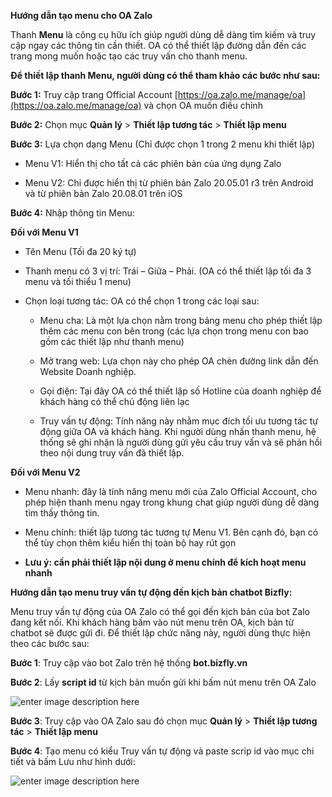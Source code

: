 **Hướng dẫn tạo menu cho OA Zalo**

Thanh  **Menu**  là công cụ hữu ích giúp người dùng dễ dàng tìm kiếm và truy cập ngay các thông tin cần thiết. OA có thể thiết lập đường dẫn đến các trang mong muốn hoặc tạo các truy vấn cho thanh menu.

**Để thiết lập thanh Menu, người dùng có thể tham khảo các bước như sau:**

**Bước 1:**  Truy cập trang Official Account  [https://oa.zalo.me/manage/oa](https://oa.zalo.me/manage/oa)  và chọn OA muốn điều chỉnh

**Bước 2:**  Chọn mục  **Quản lý**  >  **Thiết lập tương tác** >  **Thiết lập menu**

**Bước 3:**  Lựa chọn dạng Menu (Chỉ được chọn 1 trong 2 menu khi thiết lập)

-   Menu V1: Hiển thị cho tất cả các phiên bản của ứng dụng Zalo

-   Menu V2: Chỉ được hiển thị từ phiên bản Zalo 20.05.01 r3 trên Android và từ phiên bản Zalo 20.08.01 trên iOS

**Bước 4:** Nhập thông tin Menu:

**Đối với Menu V1**

-   Tên Menu (Tối đa 20 ký tự)

-   Thanh menu có 3 vị trí: Trái – Giữa – Phải. (OA có thể thiết lập tối đa 3 menu và tối thiểu 1 menu)

-   Chọn loại tương tác: OA có thể chọn 1 trong các loại sau:
    
	-   Menu cha: Là một lựa chọn nằm trong bảng menu cho phép thiết lập thêm các menu con bên trong (các lựa chọn trong menu con bao gồm các thiết lập như thanh menu)
    
	-   Mở trang web: Lựa chọn này cho phép OA chèn đường link dẫn đến Website Doanh nghiệp.
    
	-   Gọi điện: Tại đây OA có thể thiết lập số Hotline của doanh nghiệp để khách hàng có thể chủ động liên lạc
    
	-   Truy vấn tự động: Tính năng này nhằm mục đích tối ưu tương tác tự động giữa OA và khách hàng. Khi người dùng nhấn thanh menu, hệ thống sẽ ghi nhận là người dùng gửi yêu cầu truy vấn và sẽ phản hồi theo nội dung truy vấn đã thiết lập. 

**Đối với Menu V2**

-   Menu nhanh:  đây là tính năng menu mới của Zalo Official Account, cho phép hiện thanh menu ngay trong khung chat giúp người dùng dễ dàng tìm thấy thông tin.

-   Menu chính:  thiết lập tương tác tương tự Menu V1. Bên cạnh đó, bạn có thể tùy chọn thêm kiểu hiển thị toàn bộ hay rút gọn

-   **Lưu ý: cần phải thiết lập nội dung ở menu chính để kích hoạt menu nhanh**

**Hướng dẫn tạo menu truy vấn tự động đến kịch bản chatbot Bizfly:**
 
Menu truy vấn tự động của OA Zalo có thể gọi đến kịch bản của bot Zalo đang kết nối. Khi khách hàng bấm vào nút menu trên OA, kịch bản từ chatbot sẽ được gửi đi. Để thiết lập chức năng này, người dùng thực hiện theo các bước sau:

**Bước 1**: Truy cập vào bot Zalo trên hệ thống **bot.bizfly.vn**

**Bước 2**: Lấy **script id** từ kịch bản muốn gửi khi bấm nút menu trên OA Zalo

![enter image description here](https://chatbizfly.mediacdn.vn/2022/11/01/chatbot/img_81jpg1667277176.jpg)

**Bước 3**: Truy cập vào OA Zalo sau đó chọn mục  **Quản lý**  >  **Thiết lập tương tác** >  **Thiết lập menu**

**Bước 4**: Tạo menu có kiểu Truy vấn tự động và paste scrip id vào mục chi tiết và bấm Lưu như hình dưới:

![enter image description here](https://chatbizfly.mediacdn.vn/2022/11/01/chatbot/img_82jpg1667277440.jpg)

